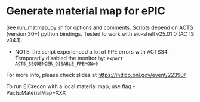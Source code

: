 # Generate material map for ePIC

See run_matmap_py.sh for options and comments. Scripts depend on ACTS (version 30+) python bindings. Tested to work with eic-shell v25.01.0 (ACTS v34.1).
* NOTE: the script experienced a lot of FPE errors with ACTS34. Temporarily disabled the monitor by:
`export ACTS_SEQUENCER_DISABLE_FPEMON=0`

For more info, please check slides at https://indico.bnl.gov/event/22390/

To run EICrecon with a local material map, use flag -Pacts:MaterialMap=XXX 


